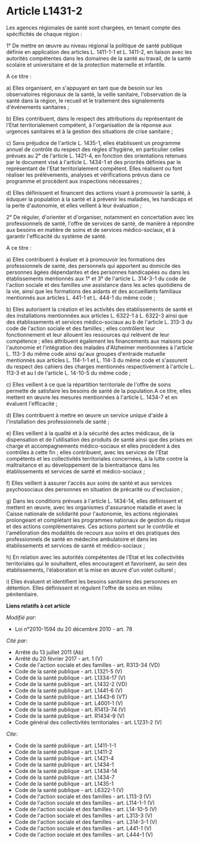 # Article L1431-2

Les agences régionales de santé sont chargées, en tenant compte des spécificités de chaque région : 

1° De mettre en œuvre au niveau régional la politique de santé publique définie en application des articles L. 1411-1-1 et L.
1411-2, en liaison avec les autorités compétentes dans les domaines de la santé au travail, de la santé scolaire et
universitaire et de la protection maternelle et infantile.

A ce titre : 

a) Elles organisent, en s'appuyant en tant que de besoin sur les observatoires régionaux de la santé, la veille sanitaire,
l'observation de la santé dans la région, le recueil et le traitement des signalements d'événements sanitaires ; 

b) Elles contribuent, dans le respect des attributions du représentant de l'Etat territorialement compétent, à l'organisation
de la réponse aux urgences sanitaires et à la gestion des situations de crise sanitaire ; 

c) Sans préjudice de l'article L. 1435-1, elles établissent un programme annuel de contrôle du respect des règles d'hygiène,
en particulier celles prévues au 2° de l'article L. 1421-4, en fonction des orientations retenues par le document visé à
l'article L. 1434-1 et des priorités définies par le représentant de l'Etat territorialement compétent. Elles réalisent ou
font réaliser les prélèvements, analyses et vérifications prévus dans ce programme et procèdent aux inspections
nécessaires ; 

d) Elles définissent et financent des actions visant à promouvoir la santé, à éduquer la population à la santé et à prévenir
les maladies, les handicaps et la perte d'autonomie, et elles veillent à leur évaluation ; 

2° De réguler, d'orienter et d'organiser, notamment en concertation avec les professionnels de santé, l'offre de services de
santé, de manière à répondre aux besoins en matière de soins et de services médico-sociaux, et à garantir l'efficacité du
système de santé.

A ce titre : 

a) Elles contribuent à évaluer et à promouvoir les formations des professionnels de santé, des personnels qui apportent au
domicile des personnes âgées dépendantes et des personnes handicapées ou dans les établissements mentionnés aux 1° et 3° de
l'article L. 314-3-1 du code de l'action sociale et des familles une assistance dans les actes quotidiens de la vie, ainsi
que les formations des aidants et des accueillants familiaux mentionnés aux articles L. 441-1 et L. 444-1 du même code ; 

b) Elles autorisent la création et les activités des établissements de santé et des installations mentionnées aux articles L.
6322-1 à L. 6322-3 ainsi que des établissements et services médico-sociaux au b de l'article L. 313-3 du code de l'action
sociale et des familles ; elles contrôlent leur fonctionnement et leur allouent les ressources qui relèvent de leur
compétence ; elles attribuent également les financements aux maisons pour l'autonomie et l'intégration des malades
d'Alzheimer mentionnées à l'article L. 113-3 du même code ainsi qu'aux groupes d'entraide mutuelle mentionnés aux articles L.
114-1-1 et L. 114-3 du même code et s'assurent du respect des cahiers des charges mentionnés respectivement à l'article L.
113-3 et au I de l'article L. 14-10-5 du même code ; 

c) Elles veillent à ce que la répartition territoriale de l'offre de soins permette de satisfaire les besoins de santé de la
population.A ce titre, elles mettent en œuvre les mesures mentionnées à l'article L. 1434-7 et en évaluent l'efficacité ; 

d) Elles contribuent à mettre en œuvre un service unique d'aide à l'installation des professionnels de santé ; 

e) Elles veillent à la qualité et à la sécurité des actes médicaux, de la dispensation et de l'utilisation des produits de
santé ainsi que des prises en charge et accompagnements médico-sociaux et elles procèdent à des contrôles à cette fin ; elles
contribuent, avec les services de l'Etat compétents et les collectivités territoriales concernées, à la lutte contre la
maltraitance et au développement de la bientraitance dans les établissements et services de santé et médico-sociaux ; 

f) Elles veillent à assurer l'accès aux soins de santé et aux services psychosociaux des personnes en situation de précarité
ou d'exclusion ; 

g) Dans les conditions prévues à l'article L. 1434-14, elles définissent et mettent en œuvre, avec les organismes d'assurance
maladie et avec la Caisse nationale de solidarité pour l'autonomie, les actions régionales prolongeant et complétant les
programmes nationaux de gestion du risque et des actions complémentaires. Ces actions portent sur le contrôle et
l'amélioration des modalités de recours aux soins et des pratiques des professionnels de santé en médecine ambulatoire et
dans les établissements et services de santé et médico-sociaux ; 

h) En relation avec les autorités compétentes de l'Etat et les collectivités territoriales qui le souhaitent, elles
encouragent et favorisent, au sein des établissements, l'élaboration et la mise en œuvre d'un volet culturel ; 

i) Elles évaluent et identifient les besoins sanitaires des personnes en détention. Elles définissent et régulent l'offre de
soins en milieu pénitentiaire.

**Liens relatifs à cet article**

_Modifié par_:

  - Loi n°2010-1594 du 20 décembre 2010 - art. 78

_Cité par_:

  - Arrêté du 13 juillet 2011 (Ab)
  - Arrêté du 20 février 2017 - art. 1 (V)
  - Code de l'action sociale et des familles - art. R313-34 (VD)
  - Code de la santé publique - art. L1321-5 (V)
  - Code de la santé publique - art. L1334-17 (V)
  - Code de la santé publique - art. L1432-2 (VD)
  - Code de la santé publique - art. L1441-6 (V)
  - Code de la santé publique - art. L1443-6 (VT)
  - Code de la santé publique - art. L4001-1 (V)
  - Code de la santé publique - art. R1413-74 (V)
  - Code de la santé publique - art. R1434-9 (V)
  - Code général des collectivités territoriales - art. L1231-2 (V)

_Cite_:

  - Code de la santé publique - art. L1411-1-1
  - Code de la santé publique - art. L1411-2
  - Code de la santé publique - art. L1421-4
  - Code de la santé publique - art. L1434-1
  - Code de la santé publique - art. L1434-14
  - Code de la santé publique - art. L1434-7
  - Code de la santé publique - art. L1435-1
  - Code de la santé publique - art. L6322-1 (V)
  - Code de l'action sociale et des familles - art. L113-3 (V)
  - Code de l'action sociale et des familles - art. L114-1-1 (V)
  - Code de l'action sociale et des familles - art. L14-10-5 (V)
  - Code de l'action sociale et des familles - art. L313-3 (V)
  - Code de l'action sociale et des familles - art. L314-3-1 (V)
  - Code de l'action sociale et des familles - art. L441-1 (V)
  - Code de l'action sociale et des familles - art. L444-1 (V)
